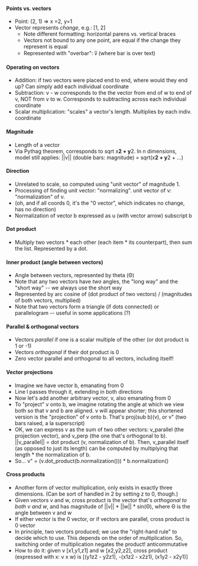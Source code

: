 #### Points vs. vectors
* Point: (2, 1) => x =2, y=1
* Vector represents *change*, e.g.:
[1,
 2]
  - Note different formatting: horizontal parens vs. vertical braces
  - Vectors not bound to any one point, are equal if the change they represent is equal
  - Represented with "overbar": v̅ (where bar is over text)

#### Operating on vectors
* Addition: if two vectors were placed end to end, where would they end up?
  Can simply add each individual coordinate
* Subtraction: v - w corresponds to the the vector from end of w to end of v, NOT from v to w. Corresponds to subtracting across each individual coordinate
* Scalar multiplication: "scales" a vector's length. Multiplies by each indiv. coordinate

#### Magnitude
* Length of a vector
* Via Pythag theorem, corresponds to sqrt x**2 + y**2. In n dimensions, model still applies: ||v|| (double bars: magnitude) = sqrt(x**2 + y**2 + ...)

#### Direction
* Unrelated to scale, so computed using "unit vector" of magnitude 1.
* Processing of finding unit vector: "normalizing". unit vector of v: "normalization" of v.
* (oh, and if all coords 0, it's the "0 vector", which indicates no change, has no direction)
* Normalization of vector b expressed as u (with vector arrow) subscript b

#### Dot product
* Multiply two vectors * each other (each item * its counterpart), then sum the list. Represented by a dot.

#### Inner product (angle between vectors)
* Angle between vectors, represented by theta (Θ)
* Note that any two vectors have *two* angles, the "long way" and the "short way" -- we always use the short way
* Represented by arc cosine of (dot product of two vectors) / (magnitudes of both vectors, multiplied)
* Note that two vectors form a triangle (if dots connected) or parallelogram -- useful in some applications (?)

#### Parallel & orthogonal vectors
* Vectors *parallel* if one is a scalar multiple of the other (or dot product is 1 or -1)
* Vectors *orthogonal* if their dot product is 0
* Zero vector parallel and orthogonal to all vectors, including itself!

#### Vector projections
* Imagine we have vector b, emanating from 0
* Line l passes through it, extending in both directions
* Now let's add another arbitrary vector, v, also emanating from 0
* To "project" v onto b, we imagine rotating the angle at which we view both so that v and b are aligned. v will appear shorter; this shortened version is the "projection" of v onto b. That's proj(sub b)(v), or v" (two bars raised, a la superscript)
* OK, we can express v as the sum of two other vectors: v_parallel (the projection vector), and v_perp (the one that's orthogonal to b). ||v_parallel|| = dot product (v, normalization of b). Then, v_parallel itself (as opposed to just its length) can be computed by multiplying that length * the normalization of b.
* So... v" = (v.dot_product(b.normalization())) * b.normalization()

#### Cross products
* Another form of vector multiplication, only exists in exactly three dimensions. (Can be sort of handled in 2 by setting z to 0, though.)
* Given vectors v and w, cross product is the vector that's *orthogonal to both v and w*, and has magnitude of ||v|| * ||w|| * sin(Θ), where Θ is the angle between v and w
* If either vector is the 0 vector, or if vectors are parallel, cross product is 0 vector
* In principle, two vectors produced; we use the "right-hand rule" to decide which to use. This depends on the order of multiplication. So, switching order of multiplication negates the product! anticommutative
* How to do it: given v [x1,y1,z1] and w [x2,y2,z2], cross product (expressed with x: v x w) is [(y1z2 - y2z1), -(x1z2 - x2z1), (x1y2 - x2y1)]
